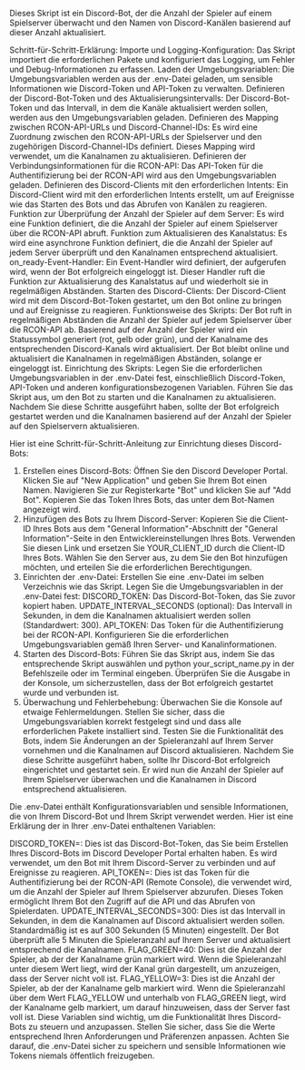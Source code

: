 Dieses Skript ist ein Discord-Bot, der die Anzahl der Spieler auf einem Spielserver überwacht und den Namen von Discord-Kanälen basierend auf dieser Anzahl aktualisiert.

Schritt-für-Schritt-Erklärung:
Importe und Logging-Konfiguration:
Das Skript importiert die erforderlichen Pakete und konfiguriert das Logging, um Fehler und Debug-Informationen zu erfassen.
Laden der Umgebungsvariablen:
Die Umgebungsvariablen werden aus der .env-Datei geladen, um sensible Informationen wie Discord-Token und API-Token zu verwalten.
Definieren der Discord-Bot-Token und des Aktualisierungsintervalls:
Der Discord-Bot-Token und das Intervall, in dem die Kanäle aktualisiert werden sollen, werden aus den Umgebungsvariablen geladen.
Definieren des Mapping zwischen RCON-API-URLs und Discord-Channel-IDs:
Es wird eine Zuordnung zwischen den RCON-API-URLs der Spielserver und den zugehörigen Discord-Channel-IDs definiert. Dieses Mapping wird verwendet, um die Kanalnamen zu aktualisieren.
Definieren der Verbindungsinformationen für die RCON-API:
Das API-Token für die Authentifizierung bei der RCON-API wird aus den Umgebungsvariablen geladen.
Definieren des Discord-Clients mit den erforderlichen Intents:
Ein Discord-Client wird mit den erforderlichen Intents erstellt, um auf Ereignisse wie das Starten des Bots und das Abrufen von Kanälen zu reagieren.
Funktion zur Überprüfung der Anzahl der Spieler auf dem Server:
Es wird eine Funktion definiert, die die Anzahl der Spieler auf einem Spielserver über die RCON-API abruft.
Funktion zum Aktualisieren des Kanalstatus:
Es wird eine asynchrone Funktion definiert, die die Anzahl der Spieler auf jedem Server überprüft und den Kanalnamen entsprechend aktualisiert.
on_ready-Event-Handler:
Ein Event-Handler wird definiert, der aufgerufen wird, wenn der Bot erfolgreich eingeloggt ist. Dieser Handler ruft die Funktion zur Aktualisierung des Kanalstatus auf und wiederholt sie in regelmäßigen Abständen.
Starten des Discord-Clients:
Der Discord-Client wird mit dem Discord-Bot-Token gestartet, um den Bot online zu bringen und auf Ereignisse zu reagieren.
Funktionsweise des Skripts:
Der Bot ruft in regelmäßigen Abständen die Anzahl der Spieler auf jedem Spielserver über die RCON-API ab.
Basierend auf der Anzahl der Spieler wird ein Statussymbol generiert (rot, gelb oder grün), und der Kanalname des entsprechenden Discord-Kanals wird aktualisiert.
Der Bot bleibt online und aktualisiert die Kanalnamen in regelmäßigen Abständen, solange er eingeloggt ist.
Einrichtung des Skripts:
Legen Sie die erforderlichen Umgebungsvariablen in der .env-Datei fest, einschließlich Discord-Token, API-Token und anderen konfigurationsbezogenen Variablen.
Führen Sie das Skript aus, um den Bot zu starten und die Kanalnamen zu aktualisieren.
Nachdem Sie diese Schritte ausgeführt haben, sollte der Bot erfolgreich gestartet werden und die Kanalnamen basierend auf der Anzahl der Spieler auf den Spielservern aktualisieren.

Hier ist eine Schritt-für-Schritt-Anleitung zur Einrichtung dieses Discord-Bots:

1. Erstellen eines Discord-Bots:
Öffnen Sie den Discord Developer Portal.
Klicken Sie auf "New Application" und geben Sie Ihrem Bot einen Namen.
Navigieren Sie zur Registerkarte "Bot" und klicken Sie auf "Add Bot".
Kopieren Sie das Token Ihres Bots, das unter dem Bot-Namen angezeigt wird.
2. Hinzufügen des Bots zu Ihrem Discord-Server:
Kopieren Sie die Client-ID Ihres Bots aus dem "General Information"-Abschnitt der "General Information"-Seite in den Entwicklereinstellungen Ihres Bots.
Verwenden Sie diesen Link und ersetzen Sie YOUR_CLIENT_ID durch die Client-ID Ihres Bots.
Wählen Sie den Server aus, zu dem Sie den Bot hinzufügen möchten, und erteilen Sie die erforderlichen Berechtigungen.
3. Einrichten der .env-Datei:
Erstellen Sie eine .env-Datei im selben Verzeichnis wie das Skript.
Legen Sie die Umgebungsvariablen in der .env-Datei fest:
DISCORD_TOKEN: Das Discord-Bot-Token, das Sie zuvor kopiert haben.
UPDATE_INTERVAL_SECONDS (optional): Das Intervall in Sekunden, in dem die Kanalnamen aktualisiert werden sollen (Standardwert: 300).
API_TOKEN: Das Token für die Authentifizierung bei der RCON-API.
Konfigurieren Sie die erforderlichen Umgebungsvariablen gemäß Ihren Server- und Kanalinformationen.
4. Starten des Discord-Bots:
Führen Sie das Skript aus, indem Sie das entsprechende Skript auswählen und python your_script_name.py in der Befehlszeile oder im Terminal eingeben.
Überprüfen Sie die Ausgabe in der Konsole, um sicherzustellen, dass der Bot erfolgreich gestartet wurde und verbunden ist.
5. Überwachung und Fehlerbehebung:
Überwachen Sie die Konsole auf etwaige Fehlermeldungen.
Stellen Sie sicher, dass die Umgebungsvariablen korrekt festgelegt sind und dass alle erforderlichen Pakete installiert sind.
Testen Sie die Funktionalität des Bots, indem Sie Änderungen an der Spieleranzahl auf Ihrem Server vornehmen und die Kanalnamen auf Discord aktualisieren.
Nachdem Sie diese Schritte ausgeführt haben, sollte Ihr Discord-Bot erfolgreich eingerichtet und gestartet sein. Er wird nun die Anzahl der Spieler auf Ihrem Spielserver überwachen und die Kanalnamen in Discord entsprechend aktualisieren.

Die .env-Datei enthält Konfigurationsvariablen und sensible Informationen, die von Ihrem Discord-Bot und Ihrem Skript verwendet werden. Hier ist eine Erklärung der in Ihrer .env-Datei enthaltenen Variablen:

DISCORD_TOKEN=:
Dies ist das Discord-Bot-Token, das Sie beim Erstellen Ihres Discord-Bots im Discord Developer Portal erhalten haben. Es wird verwendet, um den Bot mit Ihrem Discord-Server zu verbinden und auf Ereignisse zu reagieren.
API_TOKEN=:
Dies ist das Token für die Authentifizierung bei der RCON-API (Remote Console), die verwendet wird, um die Anzahl der Spieler auf Ihrem Spielserver abzurufen. Dieses Token ermöglicht Ihrem Bot den Zugriff auf die API und das Abrufen von Spielerdaten.
UPDATE_INTERVAL_SECONDS=300:
Dies ist das Intervall in Sekunden, in dem die Kanalnamen auf Discord aktualisiert werden sollen. Standardmäßig ist es auf 300 Sekunden (5 Minuten) eingestellt. Der Bot überprüft alle 5 Minuten die Spieleranzahl auf Ihrem Server und aktualisiert entsprechend die Kanalnamen.
FLAG_GREEN=40:
Dies ist die Anzahl der Spieler, ab der der Kanalname grün markiert wird. Wenn die Spieleranzahl unter diesem Wert liegt, wird der Kanal grün dargestellt, um anzuzeigen, dass der Server nicht voll ist.
FLAG_YELLOW=3:
Dies ist die Anzahl der Spieler, ab der der Kanalname gelb markiert wird. Wenn die Spieleranzahl über dem Wert FLAG_YELLOW und unterhalb von FLAG_GREEN liegt, wird der Kanalname gelb markiert, um darauf hinzuweisen, dass der Server fast voll ist.
Diese Variablen sind wichtig, um die Funktionalität Ihres Discord-Bots zu steuern und anzupassen. Stellen Sie sicher, dass Sie die Werte entsprechend Ihren Anforderungen und Präferenzen anpassen. Achten Sie darauf, die .env-Datei sicher zu speichern und sensible Informationen wie Tokens niemals öffentlich freizugeben.

